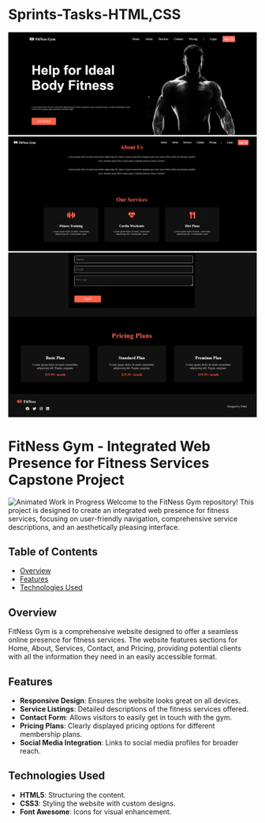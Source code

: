 # Sprints-Tasks-HTML,CSS
![Gym-Website-Page](https://github.com/WalidEbaid11/Gym-Website-Page/blob/main/img/Screenshot%202024-12-04%20050008.jpg)
![Gym-Website-Page](https://github.com/WalidEbaid11/Gym-Website-Page/blob/main/img/Screenshot%202024-12-04%20050113.jpg)
![Gym-Website-Page](https://github.com/WalidEbaid11/Gym-Website-Page/blob/main/img/Screenshot%202024-12-04%20050241.jpg)


# FitNess Gym - Integrated Web Presence for Fitness Services Capstone Project
![Animated Work in Progress](https://drive.google.com/uc?id=1DIMIVh6wuiw82Yk22TaaJLaKHtUJr0dL)
Welcome to the FitNess Gym repository! This project is designed to create an integrated web presence for fitness services, focusing on user-friendly navigation, comprehensive service descriptions, and an aesthetically pleasing interface.

## Table of Contents
- [Overview](#overview)
- [Features](#features)
- [Technologies Used](#technologies-used)

## Overview

FitNess Gym is a comprehensive website designed to offer a seamless online presence for fitness services. The website features sections for Home, About, Services, Contact, and Pricing, providing potential clients with all the information they need in an easily accessible format.

## Features

- **Responsive Design**: Ensures the website looks great on all devices.
- **Service Listings**: Detailed descriptions of the fitness services offered. 
- **Contact Form**: Allows visitors to easily get in touch with the gym.
- **Pricing Plans**: Clearly displayed pricing options for different membership plans.
- **Social Media Integration**: Links to social media profiles for broader reach.

## Technologies Used

- **HTML5**: Structuring the content.
- **CSS3**: Styling the website with custom designs.
- **Font Awesome**: Icons for visual enhancement.

   
